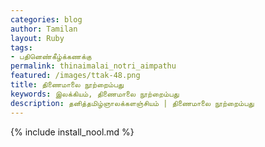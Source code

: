 ```yaml
---    
categories: blog    
author: Tamilan  
layout: Ruby  
tags:  
- பதினெண்கீழ்க்கணக்கு  
permalink: thinaimalai_notri_aimpathu
featured: /images/ttak-48.png  
title: திணைமாலை நூற்றைம்பது 
keywords: இலக்கியம், திணைமாலை நூற்றைம்பது 
description: தனித்தமிழ்ஞாலக்களஞ்சியம் | திணைமாலை நூற்றைம்பது 
--- 
```


{% include install_nool.md %}
